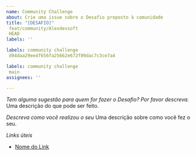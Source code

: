 ```yaml
---
name: Community Challenge
about: Crie uma issue sobre o Desafio proposto à comunidade
title: "[DESAFIO]"
 feat/community/Alexdevsoft
 HEAD
labels: ''

labels: community challenge
 d94daa29ee4f656fa25662e672f09dac7c3ce7a4

labels: community challenge
 main
assignees: ''

---
```


*Tem alguma sugestão para quem for fazer o Desafio? Por favor descreva.*
Uma descrição do que pode ser feito. 

*Descreva como você realizou o seu*
Uma descrição sobre como você fez o seu.

*Links úteis*
- [Nome do Link](URL)
